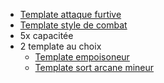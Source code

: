 - [Template attaque furtive](../Tempates/Template%20attaque%20furtive.md)
- [Template style de combat](../Tempates/Template%20style%20de%20combat.md)
- 5x capacitée
- 2 template au choix
	- [Template empoisoneur](../Tempates/Template%20empoisoneur.md)
	- [Template sort arcane mineur](../Tempates/Template%20sort%20arcane%20mineur.md)
